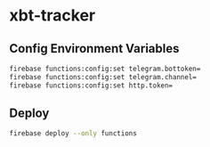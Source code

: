 # xbt-tracker

## Config Environment Variables

```bash
firebase functions:config:set telegram.bottoken=
firebase functions:config:set telegram.channel=
firebase functions:config:set http.token=
```

## Deploy

```bash
firebase deploy --only functions
```
